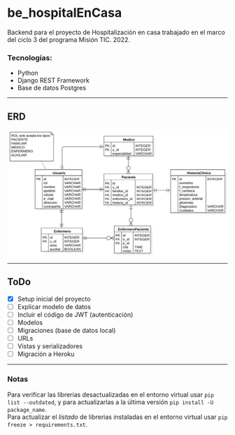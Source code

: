 # be_hospitalEnCasa
Backend para el proyecto de Hospitalización en casa trabajado en el marco del ciclo 3 del programa Misión TIC. 2022.
### Tecnologías:  
- Python
- Django REST Framework
- Base de datos Postgres
---
## ERD
![Modelo relacional](assets/ERDDiagram_v1.svg)

---
## ToDo
- [x] Setup inicial del proyecto
- [ ] Explicar modelo de datos
- [ ] Incluir el código de JWT (autenticación)
- [ ] Modelos
- [ ] Migraciones (base de datos local)
- [ ] URLs
- [ ] Vistas y serializadores
- [ ] Migración a Heroku
---
### Notas
Para verificar las librerias desactualizadas en el entorno virtual usar `pip list --outdated`, y para actualizarlas a la última versión `pip install -U package_name`.  
Para actualizar el *listado* de librerias instaladas en el entorno virtual usar `pip freeze > requirements.txt`.
